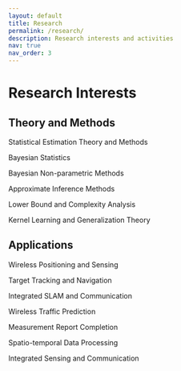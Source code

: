 ```yaml
---
layout: default
title: Research
permalink: /research/
description: Research interests and activities
nav: true
nav_order: 3
---
```


# Research Interests

<div class="research-section">
    <h2>Theory and Methods</h2>
    <div class="research-grid">
        <div class="research-item">
            <p class="research-item-title">Statistical Estimation Theory and Methods</p>
        </div>
        <div class="research-item">
            <p class="research-item-title">Bayesian Statistics</p>
        </div>
        <div class="research-item">
            <p class="research-item-title">Bayesian Non-parametric Methods</p>
        </div>
        <div class="research-item">
            <p class="research-item-title">Approximate Inference Methods</p>
        </div>
        <div class="research-item">
            <p class="research-item-title">Lower Bound and Complexity Analysis</p>
        </div>
        <div class="research-item">
            <p class="research-item-title">Kernel Learning and Generalization Theory</p>
        </div>
    </div>
</div>

<div class="research-section">
    <h2>Applications</h2>
    <div class="research-grid">
        <div class="research-item">
            <p class="research-item-title">Wireless Positioning and Sensing</p>
        </div>
        <div class="research-item">
            <p class="research-item-title">Target Tracking and Navigation</p>
        </div>
        <div class="research-item">
            <p class="research-item-title">Integrated SLAM and Communication</p>
        </div>
        <div class="research-item">
            <p class="research-item-title">Wireless Traffic Prediction</p>
        </div>
        <div class="research-item">
            <p class="research-item-title">Measurement Report Completion</p>
        </div>
        <div class="research-item">
            <p class="research-item-title">Spatio-temporal Data Processing</p>
        </div>
        <div class="research-item">
            <p class="research-item-title">Integrated Sensing and Communication</p>
        </div>
    </div>
</div>

<!-- Content will be added here to match the original research.html --> 